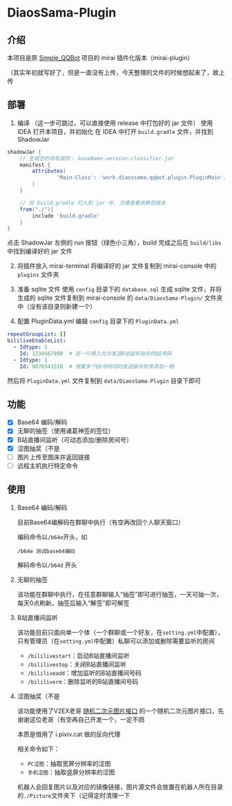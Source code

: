 # DiaosSama-Plugin

## 介绍

本项目是原 [Simple_QQBot](https://github.com/DiaosSama/DiaosSama_QQBOT) 项目的 mirai 插件化版本（mirai-plugin）

（其实年初就写好了，但是一直没有上传，今天整理的文件的时候想起来了，故上传

## 部署

1. 编译
（这一步可跳过，可以直接使用 release 中打包好的 jar 文件）
使用 IDEA 打开本项目，并初始化
在 IDEA 中打开 `build.gradle` 文件，并找到 ShadowJar

```groovy
shadowJar {
    // 生成包的命名规则： baseName-version-classifier.jar
    manifest {
        attributes(
                'Main-Class': 'work.diaossama.qqbot.plugin.PluginMain'//入口点
        )
    }

    // 将 build.gradle 打入到 jar 中, 方便查看依赖包版本
    from("./"){
        include 'build.gradle'
    }
}
```

点击 ShadowJar 左侧的 run 按钮（绿色小三角），build 完成之后在 `build/libs` 中找到编译好的 jar 文件

2. 将插件放入 mirai-terminal
将编译好的 jar 文件复制到 mirai-console 中的 `plugins` 文件夹

3. 准备 sqlite 文件
使用 `config` 目录下的 `database.sql` 生成 sqlite 文件，并将生成的 sqlite 文件复制到 mirai-console 的 `data/DiaosSama-Plugin/` 文件夹中（没有该目录则新建一个）

4. 配置 PluginData.yml
编辑 `config` 目录下的 `PluginData.yml`

```yaml
repeatGroupList: []
bililiveEnableList: 
  - Idtype: 1
    Id: 1234567890  # 这一行填入允许发送B站监听指令的QQ号码
  - Idtype: 1
    Id: 9876543210  # 想要多个QQ号码同时发送指令则多添加一相
```

然后将 `PluginData.yml` 文件复制到 `data/DiaosSama-Plugin` 目录下即可

## 功能

- [x] Base64 编码/解码
- [x] 无聊的抽签（使用诸葛神签的签位）
- [x] B站直播间监听（可动态添加/删除房间号）
- [x] 涩图抽奖（不是
- [ ] 图片上传至图床并返回链接
- [ ] 远程主机执行特定命令

## 使用

1. Base64 编码/解码

   目前Base64编解码在群聊中执行（有空再改回个人聊天窗口）

   编码命令以`/b64e`开头，如

   ```
   /b64e 测试base64编码
   ```

   解码命令以`/b64d` 开头

2. 无聊的抽签

   该功能在群聊中执行，在任意群聊输入“抽签”即可进行抽签，一天可抽一次，每天0点刷新。抽签后输入“解签”即可解签

3. B站直播间监听

   该功能目前只面向单一个体（一个群聊或一个好友，在`setting.yml`中配置），只有管理员（在`setting.yml`中配置）私聊可以添加或删除需要监听的房间

   - `/bililivestart`：启动B站直播间监听
   - `/bililivestop`：关闭B站直播间监听
   - `/bililiveadd`：增加监听的B站直播间号码
   - `/bililiverm`：删除监听的B站直播间号码
   
4. 涩图抽奖（不是

   该功能使用了V2EX老哥 [随机二次元图片接口](https://www.v2ex.com/t/727134) 的一个随机二次元图片接口，先谢谢这位老哥（有空再自己开发一个，一定不鸽
   
   本质是借用了 i.pixiv.cat 做的反向代理
   
   相关命令如下：
   
   - `PC涩图`：抽取宽屏分辨率的涩图
   - `手机涩图`：抽取竖屏分辨率的涩图
   
   机器人会回复图片以及对应的镜像链接，图片源文件会放置在机器人所在目录的`./Picture`文件夹下（记得定时清理一下